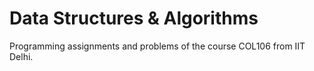 # Data Structures & Algorithms

Programming assignments and problems of the course COL106 from IIT Delhi.
